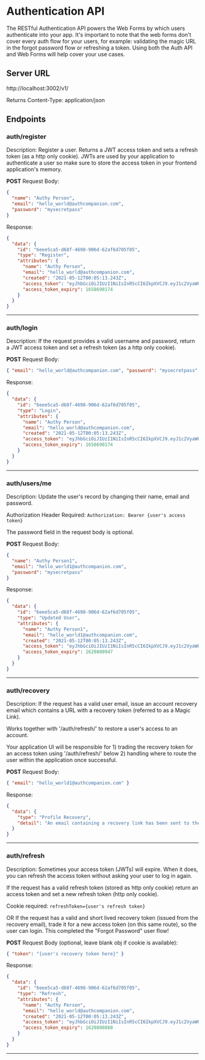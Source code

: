 # Authentication API

The RESTful Authentication API powers the Web Forms by which users authenticate
into your app. It's important to note that the web forms don't cover every auth
flow for your users, for example: validating the magic URL in the forgot
password flow or refreshing a token. Using both the Auth API and Web Forms will
help cover your use cases.

## Server URL

http://localhost:3002/v1/

Returns Content-Type: application/json

## Endpoints

### auth/register

Description: Register a user. Returns a JWT access token and sets a refresh
token (as a http only cookie). JWTs are used by your application to authenticate
a user so make sure to store the access token in your frontend application's
memory.

**POST** Request Body:

```json
{
  "name": "Authy Person",
  "email": "hello_world@authcompanion.com",
  "password": "mysecretpass"
}
```

Response:

```json
{
  "data": {
    "id": "6eee5ca5-d68f-4698-906d-62af6d705f05",
    "type": "Register",
    "attributes": {
      "name": "Authy Person",
      "email": "hello_world@authcompanion.com",
      "created": "2021-05-12T00:05:13.243Z",
      "access_token": "eyJhbGciOiJIUzI1NiIsInR5cCI6IkpXVCJ9.eyJ1c2VyaWQiOiI5MjAyMTgzOS1jYzk0LTQxYzctODg4YS0xYzU0OWVkMTQ5NTciLCJuYW1lIjoiQXV0aHkgUGVyc29uIiwiZW1haWwiOiJoZWxsb193b3JsZEBhdXRoY29tcGFuaW9uLmNvbSIsImlhdCI6MTY1ODcxMzkyMCwiZXhwIjoxNjU4NzE3NTIwfQ.PmmxIbv_NbcMAx5q6B-3vSyObisPryCXZLoDcLSy6Ow",
      "access_token_expiry": 1658690174
    }
  }
}
```

---

### auth/login

Description: If the request provides a valid username and password, return a JWT
access token and set a refresh token (as a http only cookie).

**POST** Request Body:

```json
{ "email": "hello_world@authcompanion.com", "password": "mysecretpass" }
```

Response:

```json
{
  "data": {
    "id": "6eee5ca5-d68f-4698-906d-62af6d705f05",
    "type": "Login",
    "attributes": {
      "name": "Authy Person",
      "email": "hello_world@authcompanion.com",
      "created": "2021-05-12T00:05:13.243Z",
      "access_token": "eyJhbGciOiJIUzI1NiIsInR5cCI6IkpXVCJ9.eyJ1c2VyaWQiOiI5MjAyMTgzOS1jYzk0LTQxYzctODg4YS0xYzU0OWVkMTQ5NTciLCJuYW1lIjoiQXV0aHkgUGVyc29uIiwiZW1haWwiOiJoZWxsb193b3JsZEBhdXRoY29tcGFuaW9uLmNvbSIsImlhdCI6MTY1ODcxNDAyOSwiZXhwIjoxNjU4NzE3NjI5fQ.fAQxLaA46V0Dc8MeCWQYDa04Qst8fLCj-fMY8ADV3sU",
      "access_token_expiry": 1658690174
    }
  }
}
```

---

### auth/users/me

Description: Update the user's record by changing their name, email and
password.

Authorization Header Required: `Authorization: Bearer {user's access token}`

The password field in the request body is optional.

**POST** Request Body:

```json
{
  "name": "Authy Person1",
  "email": "hello_world1@authcompanion.com",
  "password": "mysecretpass"
}
```

Response:

```json
{
  "data": {
    "id": "6eee5ca5-d68f-4698-906d-62af6d705f05",
    "type": "Updated User",
    "attributes": {
      "name": "Authy Person1",
      "email": "hello_world1@authcompanion.com",
      "created": "2021-05-12T00:05:13.243Z",
      "access_token": "eyJhbGciOiJIUzI1NiIsInR5cCI6IkpXVCJ9.eyJ1c2VyaWQiOiI5MjAyMTgzOS1jYzk0LTQxYzctODg4YS0xYzU0OWVkMTQ5NTciLCJuYW1lIjoiQXV0aHkgUGVyc29uMSIsImVtYWlsIjoiaGVsbG9fd29ybGQxQGF1dGhjb21wYW5pb24uY29tIiwiaWF0IjoxNjU4NzE0MDg0LCJleHAiOjE2NTg3MTc2ODR9.rxpIznLYhQ_SVBzrdLg5rT8d_20J2gV9TGC-cuFxzbI",
      "access_token_expiry": 1620800947
    }
  }
}
```

---

### auth/recovery

Description: If the request has a valid user email, issue an account recovery
email which contains a URL with a recovery token (referred to as a Magic Link).

Works together with '/auth/refresh/' to restore a user's access to an account.

Your application UI will be responsible for 1) trading the recovery token for an
access token using '/auth/refresh/' below 2) handling where to route the user
within the application once successful.

**POST** Request Body:

```json
{ "email": "hello_world1@authcompanion.com" }
```

Response:

```json
{
  "data": {
    "type": "Profile Recovery",
    "detail": "An email containing a recovery link has been sent to the email address provided."
  }
}
```

---

### auth/refresh

Description: Sometimes your access token (JWTs) will expire. When it does, you
can refresh the access token without asking your user to log in again.

If the request has a valid refresh token (stored as http only cookie) return an
access token and set a new refresh token (http only cookie).

Cookie required: `refreshToken={user's refresh token}`

OR If the request has a valid and short lived recovery token (issued from the
recovery email), trade it for a new access token (on this same route), so the
user can login. This completed the "Forgot Password" user flow!

**POST** Request Body (optional, leave blank obj if cookie is available):

```json
{ "token": "{user's recovery token here}" }
```

Response:

```json
{
  "data": {
    "id": "6eee5ca5-d68f-4698-906d-62af6d705f05",
    "type": "Refresh",
    "attributes": {
      "name": "Authy Person",
      "email": "hello_world@authcompanion.com",
      "created": "2021-05-12T00:05:13.243Z",
      "access_token": "eyJhbGciOiJIUzI1NiIsInR5cCI6IkpXVCJ9.eyJ1c2VyaWQiOiI5MjAyMTgzOS1jYzk0LTQxYzctODg4YS0xYzU0OWVkMTQ5NTciLCJuYW1lIjoiQXV0aHkgUGVyc29uMSIsImVtYWlsIjoiaGVsbG9fd29ybGQxQGF1dGhjb21wYW5pb24uY29tIiwiaWF0IjoxNjU4NzE0NDI5LCJleHAiOjE2NTg3MTgwMjl9.SgQuxEuK3sDib9N5Iuu3hNHNAubwUc47iit8RRZklhA",
      "access_token_expiry": 1620800860
    }
  }
}
```

---

